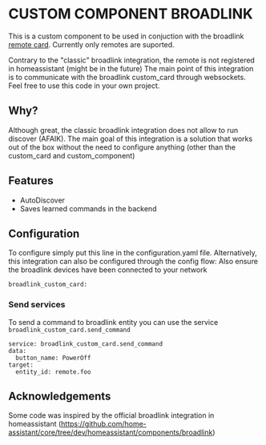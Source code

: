 # CUSTOM COMPONENT BROADLINK

This is a custom component to be used in conjuction with the broadlink [remote card](https://github.com/zroger49/broadllink-card). Currently only remotes are suported.

Contrary to the "classic" broadlink integration, the remote is not registered in homeassistant (might be in the future)
The main point of this integration is to communicate with the broadlink custom_card through websockets. Feel free to use this code in your own project.

## Why?

Although great, the classic broadlink integration does not allow to run discover (AFAIK). The main goal of this integration is a solution that works out of the box without the need to configure anything (other than the custom_card and custom_component)

## Features

- AutoDiscover
- Saves learned commands in the backend

## Configuration

To configure simply put this line in the configuration.yaml file. Alternatively, this integration can also be configured through the config flow:
Also ensure the broadlink devices have been connected to your network

```
broadlink_custom_card:
```

### Send services 
To send a command to broadlink entity you can use the service `broadlink_custom_card.send_command`

```
service: broadlink_custom_card.send_command
data:
  button_name: PowerOff
target:
  entity_id: remote.foo

```

## Acknowledgements

Some code was inspired by the official broadlink integration in homeassistant (https://github.com/home-assistant/core/tree/dev/homeassistant/components/broadlink)
